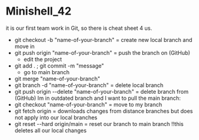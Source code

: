 # Minishell_42

it is our first team work in Git, so there is cheat sheet 4 us.
- git checkout -b "name-of-your-branch" = create new local branch and move in
- git push origin "name-of-your-branch" = push the branch on (GitHub)
  - edit the project
- git add . ; git commit -m "message"
  - go to main branch
- git merge "name-of-your-branch"
- git branch -d "name-of-your-branch" = delete local branch
- git push origin --delete "name-of-your-branch" = delete branch from (GitHub)
Im in outdated branch and I want to pull the main branch:
- git checkout "name-of-your-branch" = move to my branch
- git fetch origin = downloads changes from distance branches but does not apply into our local branches
- git reset --hard origin/main = reset our branch to main branch !!this deletes all our local changes
